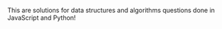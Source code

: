 <p>This are solutions for data structures and algorithms questions done in JavaScript and Python!</p>
